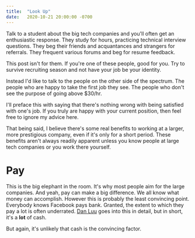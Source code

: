 ```yaml
---
title:  "Look Up"
date:   2020-10-21 20:00:00 -0700
---
```


Talk to a student about the big tech companies and you'll often get an
enthusiastic response. They study for hours, practicing technical
interview questions. They beg their friends and acquantances and
strangers for referrals. They frequent various forums and beg for
resume feedback.

This post isn't for them. If you're one of these people, good for
you. Try to survive recruiting season and not have your job be your
identity.

Instead I'd like to talk to the people on the other side of the
spectrum. The people who are happy to take the first job they see. The
people who don't see the purpose of going above $30/hr.

I'll preface this with saying that there's nothing wrong with being
satisfied with one's job. If you truly are happy with your current
position, then feel free to ignore my advice here.

That being said, I believe there's some real benefits to working at a
larger, more prestigious company, even if it's only for a short
period. These benefits aren't always readily apparent unless you know
people at large tech companies or you work there yourself.

# Pay

This is the big elephant in the room. It's why most people aim for the
large companies. And yeah, pay can make a big difference. We all know
what money can accomplish. However this is probably the least
convincing point. Everybody knows Facebook pays bank. Granted, the
extent to which they pay a lot is often underrated. [Dan
Luu](https://danluu.com/startup-tradeoffs/) goes into this in detail,
but in short, it's a **lot** of cash.

But again, it's unlikely that cash is the convincing factor.

